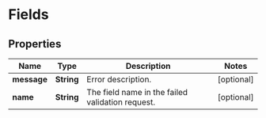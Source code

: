 
# Fields

## Properties
Name | Type | Description | Notes
------------ | ------------- | ------------- | -------------
**message** | **String** | Error description. |  [optional]
**name** | **String** | The field name in the failed validation request. |  [optional]



